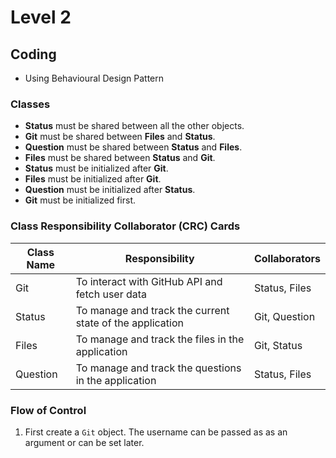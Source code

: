 # Level 2



## Coding 
- Using Behavioural Design Pattern


### Classes 
- **Status** must be shared between all the other objects.
- **Git** must be shared between **Files** and **Status**.
- **Question** must be shared between **Status** and **Files**.
- **Files** must be shared between **Status** and **Git**.
- **Status** must be initialized after **Git**.
- **Files** must be initialized after **Git**.
- **Question** must be initialized after **Status**.
- **Git** must be initialized first.

### Class Responsibility Collaborator (CRC) Cards
| Class Name | Responsibility | Collaborators |
|------------|----------------|---------------|
| Git        | To interact with GitHub API and fetch user data | Status, Files |
| Status     | To manage and track the current state of the application | Git, Question |
| Files      | To manage and track the files in the application | Git, Status |
| Question   | To manage and track the questions in the application | Status, Files |  


### Flow of Control

1. First create a `Git` object. The username can be passed as as an argument or can be set later. 